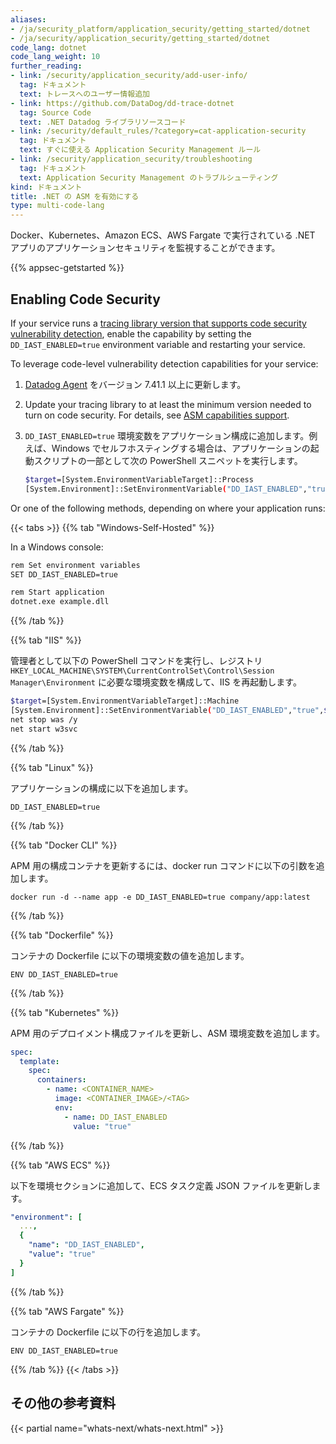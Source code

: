 ```yaml
---
aliases:
- /ja/security_platform/application_security/getting_started/dotnet
- /ja/security/application_security/getting_started/dotnet
code_lang: dotnet
code_lang_weight: 10
further_reading:
- link: /security/application_security/add-user-info/
  tag: ドキュメント
  text: トレースへのユーザー情報追加
- link: https://github.com/DataDog/dd-trace-dotnet
  tag: Source Code
  text: .NET Datadog ライブラリソースコード
- link: /security/default_rules/?category=cat-application-security
  tag: ドキュメント
  text: すぐに使える Application Security Management ルール
- link: /security/application_security/troubleshooting
  tag: ドキュメント
  text: Application Security Management のトラブルシューティング
kind: ドキュメント
title: .NET の ASM を有効にする
type: multi-code-lang
---
```


Docker、Kubernetes、Amazon ECS、AWS Fargate で実行されている .NET アプリのアプリケーションセキュリティを監視することができます。

{{% appsec-getstarted %}}


## Enabling Code Security

If your service runs a [tracing library version that supports code security vulnerability detection][2], enable the capability by setting the `DD_IAST_ENABLED=true` environment variable and restarting your service.

To leverage code-level vulnerability detection capabilities for your service:

1. [Datadog Agent][3] をバージョン 7.41.1 以上に更新します。
2. Update your tracing library to at least the minimum version needed to turn on code security. For details, see [ASM capabilities support][4].
3. `DD_IAST_ENABLED=true` 環境変数をアプリケーション構成に追加します。例えば、Windows でセルフホスティングする場合は、アプリケーションの起動スクリプトの一部として次の PowerShell スニペットを実行します。

   ```sh
   $target=[System.EnvironmentVariableTarget]::Process
   [System.Environment]::SetEnvironmentVariable("DD_IAST_ENABLED","true",$target)
   ```

Or one of the following methods, depending on where your application runs:

 {{< tabs >}}
{{% tab "Windows-Self-Hosted" %}} 

In a Windows console:

```sh
rem Set environment variables
SET DD_IAST_ENABLED=true

rem Start application
dotnet.exe example.dll
```
{{% /tab %}}

{{% tab "IIS" %}} 

管理者として以下の PowerShell コマンドを実行し、レジストリ `HKEY_LOCAL_MACHINE\SYSTEM\CurrentControlSet\Control\Session Manager\Environment` に必要な環境変数を構成して、IIS を再起動します。

```sh
$target=[System.EnvironmentVariableTarget]::Machine
[System.Environment]::SetEnvironmentVariable("DD_IAST_ENABLED","true",$target)
net stop was /y
net start w3svc
```
{{% /tab %}}


{{% tab "Linux" %}} 

アプリケーションの構成に以下を追加します。

```
DD_IAST_ENABLED=true
```
{{% /tab %}}

{{% tab "Docker CLI" %}} 

APM 用の構成コンテナを更新するには、docker run コマンドに以下の引数を追加します。

```
docker run -d --name app -e DD_IAST_ENABLED=true company/app:latest
```
{{% /tab %}}

{{% tab "Dockerfile" %}} 

コンテナの Dockerfile に以下の環境変数の値を追加します。

```
ENV DD_IAST_ENABLED=true
```
{{% /tab %}}

{{% tab "Kubernetes" %}} 

APM 用のデプロイメント構成ファイルを更新し、ASM 環境変数を追加します。

```yaml
spec:
  template:
    spec:
      containers:
        - name: <CONTAINER_NAME>
          image: <CONTAINER_IMAGE>/<TAG>
          env:
            - name: DD_IAST_ENABLED
              value: "true"
``` 
{{% /tab %}}

{{% tab "AWS ECS" %}} 

以下を環境セクションに追加して、ECS タスク定義 JSON ファイルを更新します。

```yaml
"environment": [
  ...,
  {
    "name": "DD_IAST_ENABLED",
    "value": "true"
  }
]
```
{{% /tab %}}

{{% tab "AWS Fargate" %}} 

コンテナの Dockerfile に以下の行を追加します。

```
ENV DD_IAST_ENABLED=true
```
{{% /tab %}}
   {{< /tabs >}}


## その他の参考資料

{{< partial name="whats-next/whats-next.html" >}}

[1]: https://github.com/DataDog/dd-trace-dotnet/releases/latest
[2]: /ja/security/application_security/enabling/compatibility/dotnet
[3]: /ja/agent/versions/upgrade_between_agent_minor_versions/
[4]: /ja/security/application_security/enabling/compatibility/